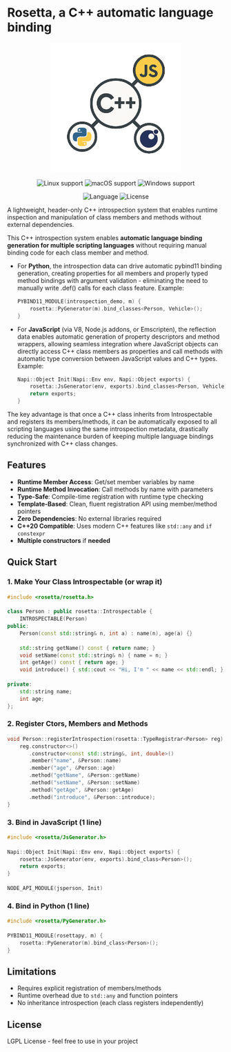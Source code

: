 # Rosetta, a C++ automatic language binding

<p align="center">
  <img src="media/logo.png" alt="Logo rosetta" width="300">
</p>

<p align="center">
  <img src="https://img.shields.io/static/v1?label=Linux&logo=linux&logoColor=white&message=support&color=success" alt="Linux support">
  <img src="https://img.shields.io/static/v1?label=macOS&logo=apple&logoColor=white&message=support&color=success" alt="macOS support">
  <img src="https://img.shields.io/static/v1?label=Windows&logo=windows&logoColor=white&message=support&color=sucess" alt="Windows support">
</p>

<p align="center">
  <img src="https://img.shields.io/badge/C%2B%2B-20+-blue.svg" alt="Language">
  <img src="https://img.shields.io/badge/license-LGPL-blue.svg" alt="License">
</p>

A lightweight, header-only C++ introspection system that enables runtime inspection and manipulation of class members and methods without external dependencies.

This C++ introspection system enables **automatic language binding generation for multiple scripting languages** without requiring manual binding code for each class member and method.

- For **Python**, the introspection data can drive automatic pybind11 binding generation, creating properties for all members and properly typed method bindings with argument validation - eliminating the need to manually write .def() calls for each class feature. Example:
  ```cpp
  PYBIND11_MODULE(introspection_demo, m) {
      rosetta::PyGenerator(m).bind_classes<Person, Vehicle>();
  }
  ```

- For **JavaScript** (via V8, Node.js addons, or Emscripten), the reflection data enables automatic generation of property descriptors and method wrappers, allowing seamless integration where JavaScript objects can directly access C++ class members as properties and call methods with automatic type conversion between JavaScript values and C++ types. Example:
  ```cpp
  Napi::Object Init(Napi::Env env, Napi::Object exports) {
      rosetta::JsGenerator(env, exports).bind_classes<Person, Vehicle>();
      return exports;
  }
  ```

The key advantage is that once a C++ class inherits from Introspectable and registers its members/methods, it can be automatically exposed to all scripting languages using the same introspection metadata, drastically reducing the maintenance burden of keeping multiple language bindings synchronized with C++ class changes.

## Features

- **Runtime Member Access**: Get/set member variables by name
- **Runtime Method Invocation**: Call methods by name with parameters
- **Type-Safe**: Compile-time registration with runtime type checking
- **Template-Based**: Clean, fluent registration API using member/method pointers
- **Zero Dependencies**: No external libraries required
- **C++20 Compatible**: Uses modern C++ features like `std::any` and `if constexpr`
- **Multiple constructors** if **needed**

## Quick Start

### 1. Make Your Class Introspectable (or wrap it)

```cpp
#include <rosetta/rosetta.h>

class Person : public rosetta::Introspectable {
    INTROSPECTABLE(Person)    
public:
    Person(const std::string& n, int a) : name(n), age(a) {}
    
    std::string getName() const { return name; }
    void setName(const std::string& n) { name = n; }
    int getAge() const { return age; }
    void introduce() { std::cout << "Hi, I'm " << name << std::endl; }

private:
    std::string name;
    int age;
};
```

### 2. Register Ctors, Members and Methods

```cpp
void Person::registerIntrospection(rosetta::TypeRegistrar<Person> reg) {
    reg.constructor<>()
       .constructor<const std::string&, int, double>()
       .member("name", &Person::name)
       .member("age", &Person::age)
       .method("getName", &Person::getName)
       .method("setName", &Person::setName)
       .method("getAge", &Person::getAge)
       .method("introduce", &Person::introduce);
}
```

### 3. Bind in JavaScript (1 line)

```cpp
#include <rosetta/JsGenerator.h>

Napi::Object Init(Napi::Env env, Napi::Object exports) {
    rosetta::JsGenerator(env, exports).bind_class<Person>();
    return exports;
}

NODE_API_MODULE(jsperson, Init)
```

### 4. Bind in Python (1 line)

```cpp
#include <rosetta/PyGenerator.h>

PYBIND11_MODULE(rosettapy, m) {
    rosetta::PyGenerator(m).bind_class<Person>();
}
```

## Limitations

- Requires explicit registration of members/methods
- Runtime overhead due to `std::any` and function pointers
- No inheritance introspection (each class registers independently)

## License

LGPL License - feel free to use in your project